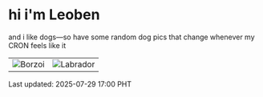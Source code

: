 # hi i'm Leoben

and i like dogs—so have some random dog pics that change whenever my CRON feels like it

|  |  |
|--------|----------|
| ![Borzoi](https://random-dog-vercel.vercel.app/api/random-borzoi?v=1753779637) | ![Labrador](https://random-dog-vercel.vercel.app/api/random-labrador?v=1753779637) |

Last updated: 2025-07-29 17:00 PHT
